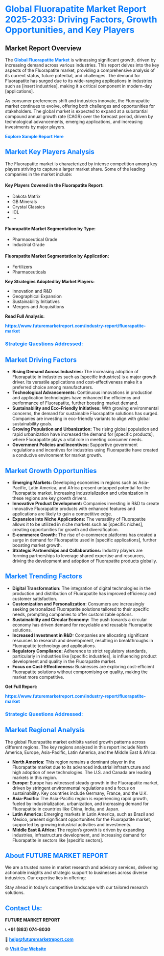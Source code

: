 <h1 style="color: #007BFF;">Global Fluorapatite Market Report 2025-2033: Driving Factors, Growth Opportunities, and Key Players</h1>

<section id="overview">
<h2>Market Report Overview</h2>
<p>The <a href="https://www.futuremarketreport.com/industry-report/fluorapatite-market" style="color: #007BFF; text-decoration: none;"><strong>Global Fluorapatite Market</strong></a> is witnessing significant growth, driven by increasing demand across various industries. This report delves into the key aspects of the Fluorapatite market, providing a comprehensive analysis of its current status, future potential, and challenges. The demand for Fluorapatite has surged due to its wide-ranging applications in industries such as [insert industries], making it a critical component in modern-day [applications].</p>
<p>As consumer preferences shift and industries innovate, the Fluorapatite market continues to evolve, offering both challenges and opportunities for stakeholders. The global market is expected to expand at a substantial compound annual growth rate (CAGR) over the forecast period, driven by technological advancements, emerging applications, and increasing investments by major players.</p>
</section>

<section id="overview">
<p><a href="https://www.futuremarketreport.com/request-sample/reportId=103975" style="color: #007BFF; text-decoration: none;"><strong>Explore Sample Report Here</strong></a></p>
</section>

<section id="key-players">
<h2 style="color: #007BFF;">Market Key Players Analysis</h2>
<p>The Fluorapatite market is characterized by intense competition among key players striving to capture a larger market share. Some of the leading companies in the market include:</p>
<h4>Key Players Covered in the Fluorapatite Report:</h4>
<ul><li>Dakota Matrix</li><li>GB Minerals</li><li>Crystal Classics</li><li>ICL</li><li>...</li></ul>
<h4>Fluorapatite Market Segmentation by Type:</h4>
<ul><li>Pharmaceutical Grade</li><li>Industrial Grade</li></ul>

<h4>Fluorapatite Market Segmentation by Application:</h4>
<ul><li>Fertilizers</li><li>Pharmaceuticals</li></ul>
<p><strong>Key Strategies Adopted by Market Players:</strong></p>
<ul>
<li>Innovation and R&D</li>
<li>Geographical Expansion</li>
<li>Sustainability Initiatives</li>
<li>Mergers and Acquisitions</li>
</ul>
</section>

<section>
<p><strong>Read Full Analysis: </strong></p><a href="https://www.futuremarketreport.com/industry-report/fluorapatite-market" style="color: #007BFF; text-decoration: none;"><strong>https://www.futuremarketreport.com/industry-report/fluorapatite-market</strong></a>
<h3 style="color: #007BFF;">Strategic Questions Addressed:</h3>
</section>

<section id="driving-factors">
<h2 style="color: #007BFF;">Market Driving Factors</h2>
<ul>
<li><strong>Rising Demand Across Industries:</strong> The increasing adoption of Fluorapatite in industries such as [specific industries] is a major growth driver. Its versatile applications and cost-effectiveness make it a preferred choice among manufacturers.</li>
<li><strong>Technological Advancements:</strong> Continuous innovations in production and application technologies have enhanced the efficiency and performance of Fluorapatite, further boosting market demand.</li>
<li><strong>Sustainability and Eco-Friendly Initiatives:</strong> With growing environmental concerns, the demand for sustainable Fluorapatite solutions has surged. Companies are investing in eco-friendly variants to align with global sustainability goals.</li>
<li><strong>Growing Population and Urbanization:</strong> The rising global population and rapid urbanization have increased the demand for [specific products], where Fluorapatite plays a vital role in meeting consumer needs.</li>
<li><strong>Government Policies and Incentives:</strong> Supportive government regulations and incentives for industries using Fluorapatite have created a conducive environment for market growth.</li>
</ul>
</section>

<section id="growth-opportunities">
<h2 style="color: #007BFF;">Market Growth Opportunities</h2>
<ul>
<li><strong>Emerging Markets:</strong> Developing economies in regions such as Asia-Pacific, Latin America, and Africa present untapped potential for the Fluorapatite market. Increasing industrialization and urbanization in these regions are key growth drivers.</li>
<li><strong>Innovative Product Development:</strong> Companies investing in R&D to create innovative Fluorapatite products with enhanced features and applications are likely to gain a competitive edge.</li>
<li><strong>Expansion into Niche Applications:</strong> The versatility of Fluorapatite allows it to be utilized in niche markets such as [specific niches], creating opportunities for growth and diversification.</li>
<li><strong>E-commerce Growth:</strong> The rise of e-commerce platforms has created a surge in demand for Fluorapatite used in [specific applications], further boosting market growth.</li>
<li><strong>Strategic Partnerships and Collaborations:</strong> Industry players are forming partnerships to leverage shared expertise and resources, driving the development and adoption of Fluorapatite products globally.</li>
</ul>
</section>

<section id="trending-factors">
<h2 style="color: #007BFF;">Market Trending Factors</h2>
<ul>
<li><strong>Digital Transformation:</strong> The integration of digital technologies in the production and distribution of Fluorapatite has improved efficiency and customer satisfaction.</li>
<li><strong>Customization and Personalization:</strong> Consumers are increasingly seeking personalized Fluorapatite solutions tailored to their specific needs, prompting companies to offer customizable options.</li>
<li><strong>Sustainability and Circular Economy:</strong> The push towards a circular economy has driven demand for recyclable and reusable Fluorapatite solutions.</li>
<li><strong>Increased Investment in R&D:</strong> Companies are allocating significant resources to research and development, resulting in breakthroughs in Fluorapatite technology and applications.</li>
<li><strong>Regulatory Compliance:</strong> Adherence to strict regulatory standards, particularly in industries like [specific industries], is influencing product development and quality in the Fluorapatite market.</li>
<li><strong>Focus on Cost-Effectiveness:</strong> Businesses are exploring cost-efficient Fluorapatite solutions without compromising on quality, making the market more competitive.</li>
</ul>
</section>

<section>
<p><strong>Get Full Report: </strong></p><a href="https://www.futuremarketreport.com/industry-report/fluorapatite-market" style="color: #007BFF; text-decoration: none;"><strong>https://www.futuremarketreport.com/industry-report/fluorapatite-market</strong></a>
<h3 style="color: #007BFF;">Strategic Questions Addressed:</h3>
</section>


<section id="regional-analysis">
<h2 style="color: #007BFF;">Market Regional Analysis</h2>
<p>The global Fluorapatite market exhibits varied growth patterns across different regions. The key regions analyzed in this report include North America, Europe, Asia-Pacific, Latin America, and the Middle East & Africa:</p>
<ul>
<li><strong>North America:</strong> This region remains a dominant player in the Fluorapatite market due to its advanced industrial infrastructure and high adoption of new technologies. The U.S. and Canada are leading markets in this region.</li>
<li><strong>Europe:</strong> Europe has witnessed steady growth in the Fluorapatite market, driven by stringent environmental regulations and a focus on sustainability. Key countries include Germany, France, and the U.K.</li>
<li><strong>Asia-Pacific:</strong> The Asia-Pacific region is experiencing rapid growth, fueled by industrialization, urbanization, and increasing demand for Fluorapatite in countries like China, India, and Japan.</li>
<li><strong>Latin America:</strong> Emerging markets in Latin America, such as Brazil and Mexico, present significant opportunities for the Fluorapatite market, supported by growing industrial activities and investments.</li>
<li><strong>Middle East & Africa:</strong> The region’s growth is driven by expanding industries, infrastructure development, and increasing demand for Fluorapatite in sectors like [specific sectors].</li>
</ul>
</section>

<footer>
<h2 style="color: #007BFF;">About FUTURE MARKET REPORT</h2>
<p>We are a trusted name in market research and advisory services, delivering actionable insights and strategic support to businesses across diverse industries. Our expertise lies in offering:</p>

<p>Stay ahead in today’s competitive landscape with our tailored research solutions.</p>

<h2 style="color: #007BFF;">Contact Us:</h2>
<p><strong>FUTURE MARKET REPORT</strong></p>
<p>📞 <strong>+91 (883) 074-8030</strong></p>
<p>📧 <strong><a href="mailto:help@futuremarketreport.com" style="color: #007BFF;">help@futuremarketreport.com</a></strong></p>
<p>🌐 <strong><a href="https://www.futuremarketreport.com/" style="color: #007BFF;">Visit Our Website</a></strong></p>
</footer>
